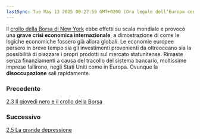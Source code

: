 ```yaml
---
lastSync: Tue May 13 2025 00:27:59 GMT+0200 (Ora legale dell’Europa centrale)
---
```

Il [crollo della Borsa di New York](2.3%20Il%20giovedì%20nero%20e%20il%20crollo%20della%20Borsa.md) ebbe effetti su scala mondiale e provocò una **grave crisi economica internazionale**, a dimostrazione di come le logiche economiche fossero già allora globali. Le economie europee persero in breve tempo sia gli investimenti provenienti da oltreoceano sia la possibilità di piazzare i propri prodotti sul mercato statunitense. Rimaste senza finanziamenti a causa del tracollo del sistema bancario, moltissime imprese fallirono, negli Stati Uniti come in Europa. Ovunque la **disoccupazione** salì rapidamente.

### Precedente
[2.3 Il giovedì nero e il crollo della Borsa](2.3%20Il%20giovedì%20nero%20e%20il%20crollo%20della%20Borsa.md)

### Successivo
[2.5 La grande depressione](2.5%20La%20grande%20depressione.md)


